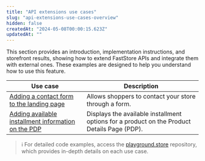```yaml
---
title: "API extensions use cases"
slug: "api-extensions-use-cases-overview"
hidden: false
createdAt: "2024-05-08T00:00:15.623Z"
updatedAt: ""
---
```



This section provides an introduction, implementation instructions, and storefront results, showing how to extend FastStore APIs and integrate them with external ones. These examples are designed to help you understand how to use this feature.

| Use case | Description |
| -------- | ----------- |
| [Adding a contact form to the landing page](https://developers.vtex.com/docs/guides/faststore/api-extensions-use-cases-adding-a-contact-form-to-a-landing-page) | Allows shoppers to contact your store through a form. |
| [Adding available installment information on the PDP](https://developers.vtex.com/docs/guides/faststore/api-extensions-use-cases-adding-installment-information-in-the-product-details-page) | Displays the available installment options for a product on the Product Details Page (PDP). |

> ℹ️ For detailed code examples, access the [playground.store](https://github.com/vtex-sites/playground.store) repository, which provides in-depth details on each use case.

